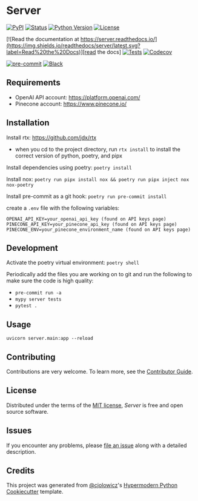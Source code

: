 # Server

[![PyPI](https://img.shields.io/pypi/v/server.svg)][pypi status]
[![Status](https://img.shields.io/pypi/status/server.svg)][pypi status]
[![Python Version](https://img.shields.io/pypi/pyversions/server)][pypi status]
[![License](https://img.shields.io/pypi/l/server)][license]

[![Read the documentation at https://server.readthedocs.io/](https://img.shields.io/readthedocs/server/latest.svg?label=Read%20the%20Docs)][read the docs]
[![Tests](https://github.com/DallanQ/server/workflows/Tests/badge.svg)][tests]
[![Codecov](https://codecov.io/gh/DallanQ/server/branch/main/graph/badge.svg)][codecov]

[![pre-commit](https://img.shields.io/badge/pre--commit-enabled-brightgreen?logo=pre-commit&logoColor=white)][pre-commit]
[![Black](https://img.shields.io/badge/code%20style-black-000000.svg)][black]

[pypi status]: https://pypi.org/project/server/
[read the docs]: https://server.readthedocs.io/
[tests]: https://github.com/DallanQ/server/actions?workflow=Tests
[codecov]: https://app.codecov.io/gh/DallanQ/server
[pre-commit]: https://github.com/pre-commit/pre-commit
[black]: https://github.com/psf/black

## Requirements

- OpenAI API account: https://platform.openai.com/
- Pinecone account: https://www.pinecone.io/

## Installation

Install rtx: https://github.com/jdx/rtx

- when you cd to the project directory, run `rtx install` to install the correct version of python, poetry, and pipx

Install dependencies using poetry: `poetry install`

Install nox: `poetry run pipx install nox && poetry run pipx inject nox nox-poetry`

Install pre-commit as a git hook: `poetry run pre-commit install`

create a `.env` file with the following variables:

```console
OPENAI_API_KEY=your_openai_api_key (found on API keys page)
PINECONE_API_KEY=your_pinecone_api_key (found on API keys page)
PINECONE_ENV=your_pinecone_environment_name (found on API keys page)
```

## Development

Activate the poetry virtual environment: `poetry shell`

Periodically add the files you are working on to git and run the following to make sure the code is high quality:

- `pre-commit run -a`
- `mypy server tests`
- `pytest .`

## Usage

```console
uvicorn server.main:app --reload
```

## Contributing

Contributions are very welcome.
To learn more, see the [Contributor Guide].

## License

Distributed under the terms of the [MIT license][license],
_Server_ is free and open source software.

## Issues

If you encounter any problems,
please [file an issue] along with a detailed description.

## Credits

This project was generated from [@cjolowicz]'s [Hypermodern Python Cookiecutter] template.

[@cjolowicz]: https://github.com/cjolowicz
[pypi]: https://pypi.org/
[hypermodern python cookiecutter]: https://github.com/cjolowicz/cookiecutter-hypermodern-python
[file an issue]: https://github.com/DallanQ/server/issues
[pip]: https://pip.pypa.io/

<!-- github-only -->

[license]: https://github.com/DallanQ/server/blob/main/LICENSE
[contributor guide]: https://github.com/DallanQ/server/blob/main/CONTRIBUTING.md
[command-line reference]: https://server.readthedocs.io/en/latest/usage.html
